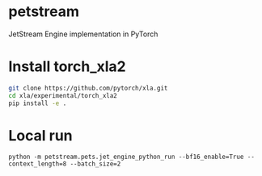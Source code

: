 # petstream
JetStream Engine implementation in PyTorch


# Install torch_xla2

```bash
git clone https://github.com/pytorch/xla.git
cd xla/experimental/torch_xla2
pip install -e .
```

# Local run
```
python -m petstream.pets.jet_engine_python_run --bf16_enable=True --context_length=8 --batch_size=2
```
